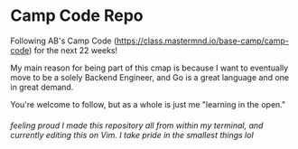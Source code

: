 # Camp Code Repo

Following AB's Camp Code (https://class.mastermnd.io/base-camp/camp-code) for the next 22 weeks!

My main reason for being part of this cmap is because I want to eventually move to be a solely Backend Engineer, and Go is a great language and one in great demand.

You're welcome to follow, but as a whole is just me "learning in the open."

###### feeling proud I made this repository all from within my terminal, and currently editing this on Vim. I take pride in the smallest things lol
